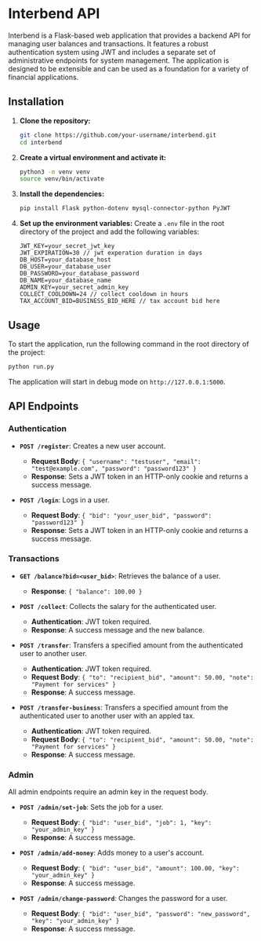 # Interbend API

Interbend is a Flask-based web application that provides a backend API for managing user balances and transactions. It features a robust authentication system using JWT and includes a separate set of administrative endpoints for system management. The application is designed to be extensible and can be used as a foundation for a variety of financial applications.

## Installation

1.  **Clone the repository:**
    ```bash
    git clone https://github.com/your-username/interbend.git
    cd interbend
    ```

2.  **Create a virtual environment and activate it:**
    ```bash
    python3 -m venv venv
    source venv/bin/activate
    ```

3.  **Install the dependencies:**
    ```bash
    pip install Flask python-dotenv mysql-connector-python PyJWT
    ```

4.  **Set up the environment variables:**
    Create a `.env` file in the root directory of the project and add the following variables:
    ```
    JWT_KEY=your_secret_jwt_key
    JWT_EXPIRATION=30 // jwt experation duration in days
    DB_HOST=your_database_host
    DB_USER=your_database_user
    DB_PASSWORD=your_database_password
    DB_NAME=your_database_name
    ADMIN_KEY=your_secret_admin_key
    COLLECT_COOLDOWN=24 // collect cooldown in hours
    TAX_ACCOUNT_BID=BUSINESS_BID_HERE // tax account bid here
    ```

## Usage

To start the application, run the following command in the root directory of the project:
```bash
python run.py
```
The application will start in debug mode on `http://127.0.0.1:5000`.

## API Endpoints

### Authentication

-   **`POST /register`**: Creates a new user account.
    -   **Request Body**: `{ "username": "testuser", "email": "test@example.com", "password": "password123" }`
    -   **Response**: Sets a JWT token in an HTTP-only cookie and returns a success message.

-   **`POST /login`**: Logs in a user.
    -   **Request Body**: `{ "bid": "your_user_bid", "password": "password123" }`
    -   **Response**: Sets a JWT token in an HTTP-only cookie and returns a success message.

### Transactions

-   **`GET /balance?bid=<user_bid>`**: Retrieves the balance of a user.
    -   **Response**: `{ "balance": 100.00 }`

-   **`POST /collect`**: Collects the salary for the authenticated user.
    -   **Authentication**: JWT token required.
    -   **Response**: A success message and the new balance.

-   **`POST /transfer`**: Transfers a specified amount from the authenticated user to another user.
    -   **Authentication**: JWT token required.
    -   **Request Body**: `{ "to": "recipient_bid", "amount": 50.00, "note": "Payment for services" }`
    -   **Response**: A success message.

-   **`POST /transfer-business`**: Transfers a specified amount from the authenticated user to another user with an appled tax.
    -   **Authentication**: JWT token required.
    -   **Request Body**: `{ "to": "recipient_bid", "amount": 50.00, "note": "Payment for services" }`
    -   **Response**: A success message.
### Admin

All admin endpoints require an admin key in the request body.

-   **`POST /admin/set-job`**: Sets the job for a user.
    -   **Request Body**: `{ "bid": "user_bid", "job": 1, "key": "your_admin_key" }`
    -   **Response**: A success message.

-   **`POST /admin/add-money`**: Adds money to a user's account.
    -   **Request Body**: `{ "bid": "user_bid", "amount": 100.00, "key": "your_admin_key" }`
    -   **Response**: A success message.

-   **`POST /admin/change-password`**: Changes the password for a user.
    -   **Request Body**: `{ "bid": "user_bid", "password": "new_password", "key": "your_admin_key" }`
    -   **Response**: A success message.

